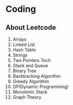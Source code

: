 # Coding

## About Leetcode

1. Arrays
2. Linked List
3. Hash Table
4. Strings
5. Two Pointers Tech
6. Stack and Queue
7. Binary Tree
8. Backtracking Algorithm
9. Greedy Algorithm
10. DP(Dynamic Programming)
11. Monotonic Stack
12. Graph Theory
